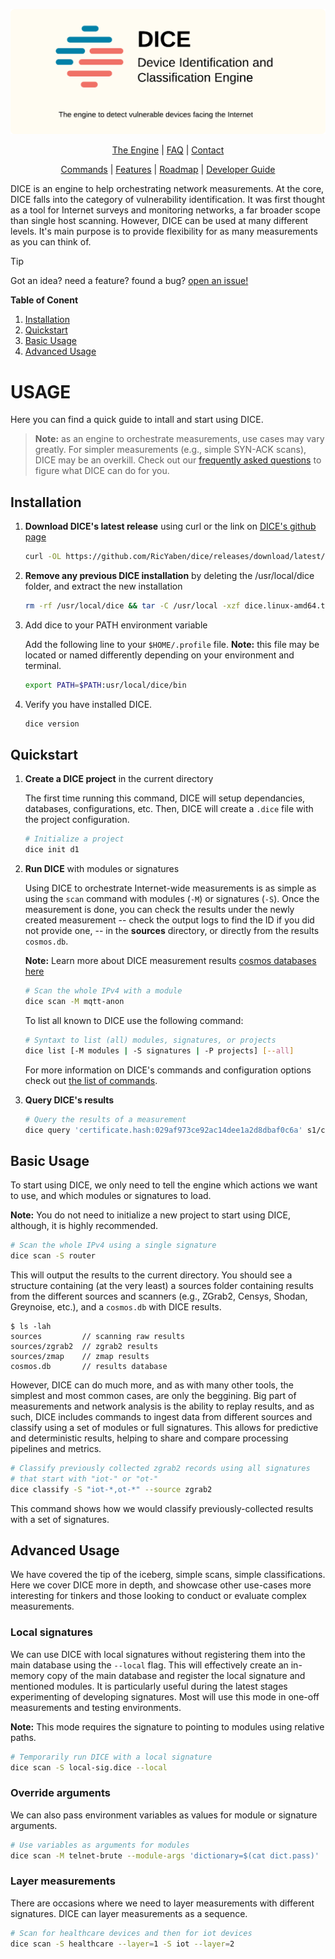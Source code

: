 <p align="center">

![Header](./docs/logo/banner.png)

</p>

<div align="center">

[The Engine](docs/the_engine.md) |
[FAQ](docs/faq.md) |
[Contact](docs/contact.md)

[Commands](docs/commands.md) |
[Features](docs/features.md) |
[Roadmap](docs/roadmap.md) |
[Developer Guide](docs/dev.md)

</div>

DICE is an engine to help orchestrating network measurements.
At the core, DICE falls into the category of vulnerability identification.
It was first thought as a tool for Internet surveys and monitoring networks, a far broader scope than single host scanning.
However, DICE can be used at many different levels.
It's main purpose is to provide flexibility for as many measurements as you can think of.

> [!TIP]
> Got an idea? need a feature? found a bug? [open an issue!](github.com/RicYaben/dice/issues)

__Table of Conent__

1. [Installation](#installation)
2. [Quickstart](#quickstart)
3. [Basic Usage](#basic-usage)
4. [Advanced Usage](#advanced-usage)

# USAGE

Here you can find a quick guide to intall and start using DICE.

> __Note:__ as an engine to orchestrate measurements, use cases may vary greatly.
For simpler measurements (e.g., simple SYN-ACK scans), DICE may be an overkill.
Check out our [frequently asked questions](docs/faq.md) to figure what DICE can do for you.

## Installation

1. __Download DICE's latest release__ using curl or the link on [DICE's github page](https://github.com/RicYaben/dice/releases)

    ```sh
    curl -OL https://github.com/RicYaben/dice/releases/download/latest/dice.linux-amd64.tar.gz
    ```

2. __Remove any previous DICE installation__ by deleting the /usr/local/dice folder, and extract the new installation

    ```sh
    rm -rf /usr/local/dice && tar -C /usr/local -xzf dice.linux-amd64.tar.gz
    ```

3. Add dice to your PATH environment variable

    Add the following line to your `$HOME/.profile` file.
    __Note:__ this file may be located or named differently depending on your environment and terminal.

    ```sh
    export PATH=$PATH:usr/local/dice/bin
    ```

4. Verify you have installed DICE.

    ```sh
    dice version
    ```

## Quickstart

1. __Create a DICE project__ in the current directory

    The first time running this command, DICE will setup dependancies, databases, configurations, etc.
    Then, DICE will create a `.dice` file with the project configuration.

    ```sh
    # Initialize a project
    dice init d1
    ```

2. __Run DICE__ with modules or signatures

    Using DICE to orchestrate Internet-wide measurements is as simple as using the `scan` command with modules (`-M`) or signatures (`-S`).
    Once the measurement is done, you can check the results under the newly created measurement -- check the output logs to find the ID if you did not provide one, -- in the __sources__ directory, or directly from the results `cosmos.db`.

    __Note:__ Learn more about DICE measurement results [cosmos databases here](docs/cosmos.md)

    ```sh
    # Scan the whole IPv4 with a module
    dice scan -M mqtt-anon
    ```

    To list all known to DICE use the following command:

    ```sh
    # Syntaxt to list (all) modules, signatures, or projects
    dice list [-M modules | -S signatures | -P projects] [--all]
    ```

    For more information on DICE's commands and configuration options check out [the list of commands](docs/commands.md).

3. __Query DICE's results__

    ```sh
    # Query the results of a measurement
    dice query 'certificate.hash:029af973ce92ac14dee1a2d8dbaf0c6a' s1/cosmos.db
    ```

## Basic Usage

To start using DICE, we only need to tell the engine which actions we want to use, and which modules or signatures to load.

__Note:__ You do not need to initialize a new project to start using DICE, although, it is highly recommended.

```bash
# Scan the whole IPv4 using a single signature
dice scan -S router
```

This will output the results to the current directory.
You should see a structure containing (at the very least) a sources folder containing results from the different sources and scanners (e.g., ZGrab2, Censys, Shodan, Greynoise, etc.), and a `cosmos.db` with DICE results.

```text
$ ls -lah
sources         // scanning raw results
sources/zgrab2  // zgrab2 results
sources/zmap    // zmap results
cosmos.db       // results database
```

However, DICE can do much more, and as with many other tools, the simplest and most common cases, are only the beggining.
Big part of measurements and network analysis is the ability to replay results, and as such, DICE includes commands to ingest data from different sources and classify using a set of modules or full signatures.
This allows for predictive and deterministic results, helping to share and compare processing pipelines and metrics.

```bash
# Classify previously collected zgrab2 records using all signatures 
# that start with "iot-" or "ot-" 
dice classify -S "iot-*,ot-*" --source zgrab2 
```

This command shows how we would classify previously-collected results with a set of signatures.

## Advanced Usage

We have covered the tip of the iceberg, simple scans, simple classifications.
Here we cover DICE more in depth, and showcase other use-cases more interesting for tinkers and those looking to conduct or evaluate complex measurements.

### Local signatures

We can use DICE with local signatures without registering them into the main database using the `--local` flag.
This will effectively create an in-memory copy of the main database and register the local signature and mentioned modules.
It is particularly useful during the latest stages experimenting of developing signatures.
Most will use this mode in one-off measurements and testing environments.

__Note:__ This mode requires the signature to pointing to modules using relative paths.

```sh
# Temporarily run DICE with a local signature
dice scan -S local-sig.dice --local  
```

### Override arguments

We can also pass environment variables as values for module or signature arguments.

```sh
# Use variables as arguments for modules
dice scan -M telnet-brute --module-args 'dictionary=$(cat dict.pass)'
```

### Layer measurements

There are occasions where we need to layer measurements with different signatures.
DICE can layer measurements as a sequence.

```sh
# Scan for healthcare devices and then for iot devices
dice scan -S healthcare --layer=1 -S iot --layer=2
```

